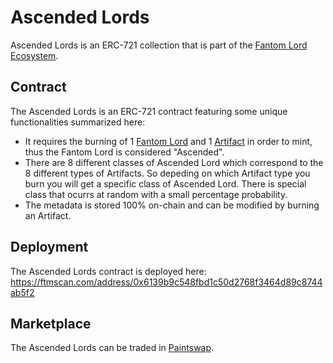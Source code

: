 # Ascended Lords
Ascended Lords is an ERC-721 collection that is part of the [Fantom Lord Ecosystem](https://fantomlords.com/).

## Contract
The Ascended Lords is an ERC-721 contract featuring some unique functionalities summarized here:
- It requires the burning of 1 [Fantom Lord](https://paintswap.finance/marketplace/fantom/collections/fantom-lords) and 1 [Artifact](https://github.com/0xKalakaua/ftl-artifacts) in order to mint, thus the Fantom Lord is considered "Ascended".
- There are 8 different classes of Ascended Lord which correspond to the 8 different types of Artifacts. So depeding on which Artifact type you burn you will get a specific class of Ascended Lord. There is special class that ocurrs at random with a small percentage probability.
- The metadata is stored 100% on-chain and can be modified by burning an Artifact.

## Deployment
The Ascended Lords contract is deployed here: https://ftmscan.com/address/0x6139b9c548fbd1c50d2768f3464d89c8744ab5f2

## Marketplace
The Ascended Lords can be traded in [Paintswap](https://paintswap.finance/marketplace/fantom/collections/ascended-fantom-lords).
